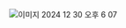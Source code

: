 ![이미지 2024  12  30  오후 6 07](https://github.com/user-attachments/assets/33859095-1ff8-46b7-b93f-3f6666cb8067)
